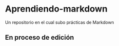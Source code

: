 # Aprendiendo-markdown
Un repositorio en el cual subo prácticas de Markdown
## En proceso de edición
